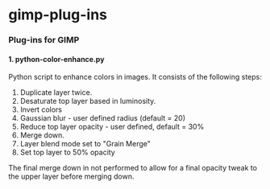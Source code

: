 # gimp-plug-ins
<h3>Plug-ins for GIMP</h3>

<h4>1. python-color-enhance.py</h4>

Python script to enhance colors in images.  It consists of the following steps:

  1. Duplicate layer twice.
  2. Desaturate top layer based in luminosity.
  3. Invert colors
  4. Gaussian blur - user defined radius (default = 20)
  5. Reduce top layer opacity - user defined, default = 30%
  6. Merge down.
  7. Layer blend mode set to "Grain Merge"
  8. Set top layer to 50% opacity

The final merge down in not performed to allow for a final opacity tweak to the upper layer before merging down.


